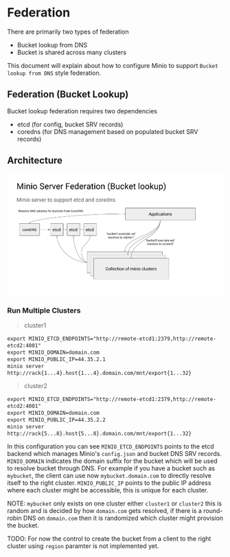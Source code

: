 # Federation
There are primarily two types of federation

- Bucket lookup from DNS
- Bucket is shared across many clusters

This document will explain about how to configure Minio to support `Bucket lookup from DNS` style federation.

## Federation (Bucket Lookup)
Bucket lookup federation requires two dependencies

- etcd (for config, bucket SRV records)
- coredns (for DNS management based on populated bucket SRV records)

## Architecture

![bucket-lookup](./bucket-lookup.png)

### Run Multiple Clusters
> cluster1
```
export MINIO_ETCD_ENDPOINTS="http://remote-etcd1:2379,http://remote-etcd2:4001"
export MINIO_DOMAIN=domain.com
export MINIO_PUBLIC_IP=44.35.2.1
minio server http://rack{1...4}.host{1...4}.domain.com/mnt/export{1...32}
```
> cluster2
```
export MINIO_ETCD_ENDPOINTS="http://remote-etcd1:2379,http://remote-etcd2:4001"
export MINIO_DOMAIN=domain.com
export MINIO_PUBLIC_IP=44.35.2.2
minio server http://rack{5...8}.host{5...8}.domain.com/mnt/export{1...32}
```

In this configuration you can see `MINIO_ETCD_ENDPOINTS` points to the etcd backend which manages Minio's
`config.json` and bucket DNS SRV records. `MINIO_DOMAIN` indicates the domain suffix for the bucket which
will be used to resolve bucket through DNS. For example if you have a bucket such as `mybucket`, the
client can use now `mybucket.domain.com` to directly resolve itself to the right cluster. `MINIO_PUBLIC_IP`
points to the public IP address where each cluster might be accessible, this is unique for each cluster.

NOTE: `mybucket` only exists on one cluster either `cluster1` or `cluster2` this is random and
is decided by how `domain.com` gets resolved, if there is a round-robin DNS on `domain.com` then
it is randomized which cluster might provision the bucket.

TODO: For now the control to create the bucket from a client to the right cluster using `region` paramter
is not implemented yet.




